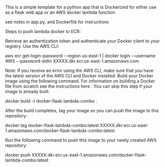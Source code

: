 This is a simple template for a python app that is Dockerized for
either use as a 
flask web app
or an
AWS docker lambda function

see notes in app.py, and Dockerfile for instructions

Steps to push lambda docker to ECR:

Retrieve an authentication token and authenticate your Docker client to your registry.
Use the AWS CLI:

aws ecr get-login-password --region us-east-1 | docker login --username AWS --password-stdin XXXXX.dkr.ecr.us-east-1.amazonaws.com

Note: If you receive an error using the AWS CLI, make sure that you have the latest version of the AWS CLI and Docker installed.
Build your Docker image using the following command. For information on building a Docker file from scratch see the instructions here 
. You can skip this step if your image is already built:

docker build -t docker-flask-lambda-combo .

After the build completes, tag your image so you can push the image to this repository:

docker tag docker-flask-lambda-combo:latest XXXXX.dkr.ecr.us-east-1.amazonaws.com/docker-flask-lambda-combo:latest

Run the following command to push this image to your newly created AWS repository:

docker push XXXXX.dkr.ecr.us-east-1.amazonaws.com/docker-flask-lambda-combo:latest
